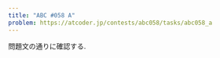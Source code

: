 ```yaml
---
title: "ABC #058 A"
problem: https://atcoder.jp/contests/abc058/tasks/abc058_a
---
```

問題文の通りに確認する.

